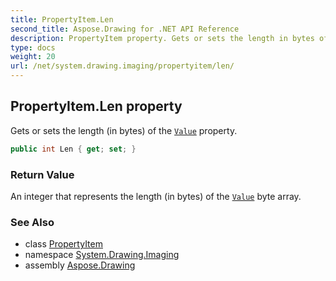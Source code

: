 ```yaml
---
title: PropertyItem.Len
second_title: Aspose.Drawing for .NET API Reference
description: PropertyItem property. Gets or sets the length in bytes of the Value property
type: docs
weight: 20
url: /net/system.drawing.imaging/propertyitem/len/
---
```

## PropertyItem.Len property

Gets or sets the length (in bytes) of the [`Value`](../value/) property.

```csharp
public int Len { get; set; }
```

### Return Value

An integer that represents the length (in bytes) of the [`Value`](../value/) byte array.

### See Also

* class [PropertyItem](../)
* namespace [System.Drawing.Imaging](../../propertyitem/)
* assembly [Aspose.Drawing](../../../)


